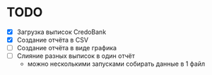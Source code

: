 # TODO
- [x] Загрузка выписок CredoBank
- [x] Создание отчёта в CSV
- [ ] Создание отчёта в виде графика
- [ ] Слияние разных выписок в один отчёт
  - можно несколькими запусками собирать данные в 1 файл

